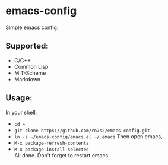 # emacs-config

Simple emacs config.

## Supported:
- C/C++
- Common Lisp
- MIT-Scheme
- Markdown

## Usage:
In your shell:  
- `cd ~`
- `git clone https://github.com/rn7s2/emacs-config.git`
- `ln -s ~/emacs-config/emacs.el ~/.emacs`
Then open emacs,  
- `M-x package-refresh-contents`
- `M-x package-install-selected`  
All done. Don't forget to restart emacs.
